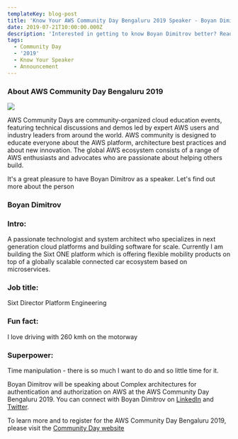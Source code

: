 ```yaml
---
templateKey: blog-post
title: 'Know Your AWS Community Day Bengaluru 2019 Speaker - Boyan Dimitrov'
date: 2019-07-21T10:00:00.000Z
description: 'Interested in getting to know Boyan Dimitrov better? Read on.'
tags:
  - Community Day
  - '2019'
  - Know Your Speaker
  - Announcement
---
```


### About AWS Community Day Bengaluru 2019

![](/img/communityday2019/speakers/know-your-speaker-boyan.png)

AWS Community Days are community-organized cloud education events, featuring technical discussions and demos led by expert AWS users and industry leaders from around the world. AWS community is designed to educate everyone about the AWS platform, architecture best practices and about new innovation. The global AWS ecosystem consists of a range of AWS enthusiasts and advocates who are passionate about helping others build. 

It's a great pleasure to have Boyan Dimitrov as a speaker. Let's find out more about the person

### Boyan Dimitrov 

### Intro:
A passionate technologist and system architect who specializes in next generation cloud platforms and building software for scale. Currently I am building the Sixt ONE platform which is offering flexible mobility products on top of a globally scalable connected car ecosystem based on microservices.	

### Job title: 
Sixt
Director Platform Engineering


### Fun fact:
I love driving with 260 kmh on the motorway

### Superpower:
Time manipulation - there is so much I want to do and so little time for it.



Boyan Dimitrov will be speaking about Complex architectures for authentication and authorization on AWS at the AWS Community Day Bengaluru 2019. You can connect with Boyan Dimitrov on [LinkedIn](https://aws.amazon.com/developer/community/heroes/boyan-dimitrov/) and [Twitter](https://twitter.com/).

To learn more and to register for the AWS Community Day Bengaluru 2019, please visit the [Community Day website](https://communityday.awsugblr.in)

